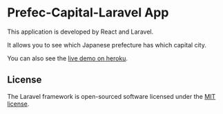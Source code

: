 # Prefec-Capital-Laravel App

This application is developed by React and Laravel.

It allows you to see which Japanese prefecture has which capital city.

You can also see the [live demo on heroku](https://prefec-capital-laravel.herokuapp.com).


## License

The Laravel framework is open-sourced software licensed under the [MIT license](http://opensource.org/licenses/MIT).
